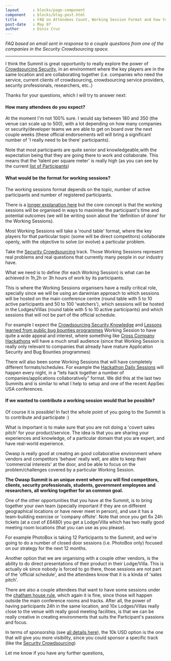 ```yaml
---
layout      : blocks/page-component
component   : blocks/blog-post.html
title       : FAQ on Attendees Count, Working Session Format and how to Contribute
post-date   : May 07
author      : Dinis Cruz
---
```


_FAQ based on email sent in response to a couple questions from one of the companies in the Security Crowdsourcing space._

---

I think the Summit is great opportunity to really explore the power of [Crowdsourcing Security](http://owaspsummit.org/Working-Sessions/Security-Crowdsourcing/), in an environment where the key players are in the same location and are collaborating together (i.e. companies who need the service, current clients of crowdsourcing, crowdsourcing service providers, security professionals, researchers, etc..)

Thanks for your questions, which I will try to answer next:

#### How many attendees do you expect?

At the moment I'm not 100% sure. I would say between 180 and 350 (the venue can scale up to 500), with a lot depending on how many companies or security/developer teams we are able to get on board over the next couple weeks (these official endorsements will will bring a significant number of 'I really need to be there' participants).

Note that most participants are quite senior and knowledgeable,with the expectation being that they are going there to work and collaborate. This means that the 'talent per square meter' is really high (as you can see by the current [list of Participants](http://owaspsummit.org/website/participants.html))

####  What would be the format for working sessions?

The working sessions format depends on the topic, number of active participants and number of registered participants.

There is a [longer explanation here](http://owaspsummit.org/website/working-sessions-how.html) but the core concept is that the working sessions will be organised in ways to maximise the participant's time and potential outcomes (we will be writing soon about the 'definition of done' for the Working Sessions).

Most Working Sessions will take a 'round table' format, where the key players for that particular topic (some will be direct competitors) collaborate openly, with the objective to solve (or evolve) a particular problem.

Take the [Security Crowdsourcing](http://owaspsummit.org/Working-Sessions/Security-Crowdsourcing/) track. Those Working Sessions represent real problems and real questions that currently many people in our industry have.

What we need is to define (for each Working Session) is what can be achieved in 1h,2h or 3h hours of work by its participants.

This is where the Working Sessions organisers have a really critical role, specially since we will be using an darwinian approach to which sessions will be hosted on the main conference centre (round table with 5 to 10 active participants and 50 to 100 'watchers'), which sessions will be hosted in the Lodges/Villas (round table with 5 to 10 active participants) and which sessions that will not be part of the official schedule.

For example I expect the [Crowdsourcing Security Knowledge](http://owaspsummit.org/Working-Sessions/Security-Crowdsourcing/Crowdsourcing-Security-Knowledge.html) and [Lessons learned from public bug bounties programmes](http://owaspsummit.org/Working-Sessions/Security-Crowdsourcing/Lessons-learned-from-public-bug-bounties-programmes.html) Working Session to have quite a wide appeal and interest, where something like [Cross Company Hackathons](http://owaspsummit.org/Working-Sessions/Security-Crowdsourcing/Cross-Company-Hackathons.html) will have a much small audience (since that Working Session is really only relevant to companies that already have mature Application Security and Bug Bounties programmes)

There will also been some Working Sessions that will have completely different formats/schedules. For example the [Hackathon Daily Sessions](http://owaspsummit.org/Working-Sessions/Security-Crowdsourcing/Hackathon-Daily-Sessions.html) will happen every night, in a "lets hack together a number of companies/applications collaboratively" format. We did this at the last two Summits and is similar to what I help to setup and one of the recent AppSec USA conferences.

####  If we wanted to contribute a working session would that be possible?

Of course it is possible! In fact the whole point of you going to the Summit is to contribute and participate :)

What is important is to make sure that you are not doing a 'covert sales pitch' for your product/service. The idea is that you are sharing your experiences and knowledge, of a particular domain that you are expert, and have real-world experience.

Owasp is really good at creating an good collaborative environment where vendors and competitors 'behave' really well, are able to keep their 'commercial interests' at the door, and be able to focus on the problem/challenges covered by a particular Working Session.

**The Owasp Summit is an unique event where you will find competitors, clients, security professionals, students, government employees and researchers, all working together for an common goal.**

One of the other opportunities that you have at the Summit, is to bring together your own team (specially important if they are on different geographical locations or have never meet in person), and use it has a team-building exercise or 'company offsite'. Note that once you get 6x 24h tickets (at a cost of £6480) you get a Lodge/Villa which has two really good meeting room locations (that you can use as you please).

For example PhotoBox is taking 12 Participants to the Summit, and we're going to do a number of closed door
 sessions (i.e. PhotoBox only) focused on our strategy for the next 12 months.

Another option that we are organising with a couple other vendors, is the ability to do direct presentations
of their product in their Lodge/Villa. This is actually ok since nobody is forced to go there, those sessions
are not part of the 'official schedule', and the attendees know that it is a kinda of 'sales pitch'.

There are also a couple attendees that want to have some sessions under the [chatham house rule](https://www.chathamhouse.org/about/chatham-house-rule), which again it is fine,
 since those will happen outside the main conference rooms and tracks. After all, the power of having participants
 24h in the same location, and 10x Lodges/Villas really close to the venue with really good meeting facilities, is
 that we can be really creative in creating environments that suits the Participant's passions and focus.

In terms of sponsorship (see [all details here](http://owaspsummit.org/website/sponsors.html)),
the 10k USD option is the one that will give you more visibility, since you could sponsor a
specific track (like the [Security Crowdsourcing](http://owaspsummit.org/Working-Sessions/Security-Crowdsourcing/))

Let me know if you have any further questions,
